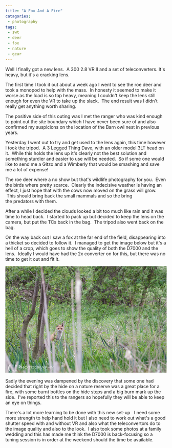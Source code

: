 ```yaml
---
title: "A Fox And A Fire"
catagories:
 - photography
tags:
 - swt
 - deer
 - fox
 - nature
 - gear
---
```

Well I finally got a new lens.  A 300 2.8 VR II and a set of teleconverters. It's heavy, but it's a cracking lens.

The first time I took it out about a week ago I went to see the roe deer and took a monopod to help with the mass.  In honesty it seemed to make it worse as the load is so top heavy, meaning I couldn't keep the lens still enough for even the VR to take up the slack.  The end result was I didn't really get anything worth sharing.

The positive side of this outing was I met the ranger who was kind enough to point out the site boundary which I have never been sure of and also confirmed my suspicions on the location of the Barn owl nest in previous years.<!--more-->

Yesterday I went out to try and get used to the lens again, this time however I took the tripod.  A 3 Legged Thing Dave, with an older model 3LT head on it.  While this holds the lens up it's clearly not the best solution and something sturdier and easier to use will be needed.  So if some one would like to send me a Gitzo and a Wimberly that would be smashing and save me a lot of expense!

The roe deer where a no show but that's wildlife photography for you.  Even the birds where pretty scarce.  Clearly the indecisive weather is having an effect, I just hope that with the cows now moved on the grass will grow.  This should bring back the small mammals and so the bring the predators with them.

After a while I decided the clouds looked a bit too much like rain and it was time to head back.  I started to pack up but decided to keep the lens on the camera, but put the TCs back in the bag.  The tripod also went back on the bag.

On the way back out I saw a fox at the far end of the field, disappearing into a thicket so decided to follow it.  I managed to get the image below but it's a hell of a crop, which goes to show the quality of both the D7000 and the lens.  Ideally I would have had the 2x converter on for this, but there was no time to get it out and fit it.

<img class="padded center"
		alt="A fox hides in a thicket"
		src="/images/2013-05-16-a-fox-and-a-fire/CJP20130515-4179.jpg" />

Sadly the evening was dampened by the discovery that some one had decided that right by the hide on a nature reserve was a great place for a fire, with some burnt bottles on the hide steps and a big burn mark up the side.  I've reported this to the rangers so hopefully they will be able to keep an eye on things.

There's a lot more learning to be done with this new set-up   I need some more strength to help hand hold it but I also need to work out what's a good shutter speed with and without VR and also what the teleconvertors do to the image quality and also to the look.  I also took some photos at a family wedding and this has made me think the D7000 is back-focusing so a tuning session is in order at the weekend should the time be available.
